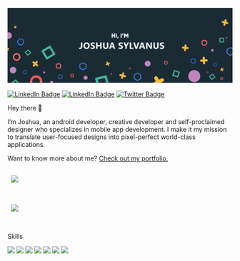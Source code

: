 ![Joshua's GitHub Banner](./assets/header.png)

[![LinkedIn Badge](https://img.shields.io/badge/LinkedIn-Profile-informational?style=flat&logo=linkedin&logoColor=white&color=0D76A8)](https://www.linkedin.com/in/josh-sylvanus/)
[![LinkedIn Badge](https://img.shields.io/badge/Website-informational?style=flat&logo=website&logoColor=white&color=0D76A8)](https://www.joshuasylvanus.dev/)
[![Twitter Badge](https://img.shields.io/badge/Twitter-Profile-informational?style=flat&logo=twitter&logoColor=white&color=1CA2F1)](https://twitter.com/josh-sylvanus)

Hey there 👋

I’m Joshua, an android developer, creative developer and self-proclaimed designer who specializes in mobile app development. I make it my mission to translate user-focused designs into pixel-perfect world-class applications.

Want to know more about me? [Check out my portfolio.](https://www.joshuasylvanus.dev/)

<!-- Pinned Repositories -->

<a href="https://github.com/Yungjay131/CryptoCompose">
  <img align="center" style="margin:1rem 0.5rem" src="https://github-readme-stats.vercel.app/api/pin/?username=Yungjay131&repo=CryptoCompose&title_color=ffffff&text_color=c9cacc&icon_color=4AB197&bg_color=1A2B34" />
</a>
<br><br>


<a href="https://github.com/Yungjay131/Medix">
  <img align="center" style="margin:1rem 0.5rem" src="https://github-readme-stats.vercel.app/api/pin/?username=Yungjay131&repo=Medix&title_color=ffffff&text_color=c9cacc&icon_color=4AB197&bg_color=1A2B34" />
</a>
<br><br>

Skills

![](https://img.shields.io/badge/Code-Android-informational?style=for-the-badge&logo=Android&logoColor=white&color=brightgreen)
![](https://img.shields.io/badge/Code-Java-informational?style=for-the-badge&logo=Java&logoColor=white&color=yellow)
![](https://img.shields.io/badge/Code-Kotlin-informational?style=for-the-badge&logo=Kotlin&logoColor=white&color=orange)
![](https://img.shields.io/badge/Code-Groovy-informational?style=for-the-badge&logo=Groovy&logoColor=white&color=blueviolet)
![](https://img.shields.io/badge/Code-JavaScript-informational?style=for-the-badge&logo=JavaScript&logoColor=white&color=blue)
![](https://img.shields.io/badge/Code-TypeScript-informational?style=for-the-badge&logo=TypeScript&logoColor=white&color=ff69b4)
![](https://img.shields.io/badge/Code-React-informational?style=for-the-badge&logo=react&logoColor=white&color=4AB197)


